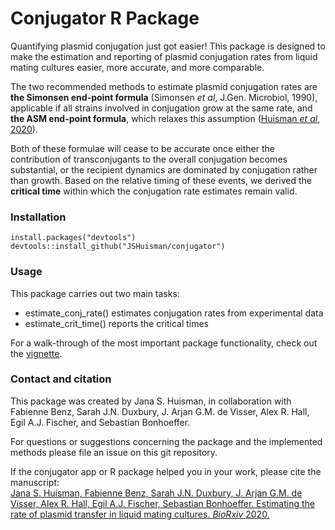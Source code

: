 # Conjugator R Package

Quantifying plasmid conjugation just got easier! This package is designed to make the estimation and reporting of plasmid conjugation rates from liquid mating cultures easier, more accurate, and more comparable. 

The two recommended methods to estimate plasmid conjugation rates are **the Simonsen end-point formula** (Simonsen *et al*, J.Gen. Microbiol, 1990), applicable if all strains involved in conjugation grow at the same rate, and **the ASM end-point formula**, which relaxes this assumption ([Huisman *et al*, 2020](https://www.biorxiv.org/content/10.1101/2020.03.09.980862v1)). 

Both of these formulae will cease to be accurate once either the contribution of transconjugants to the overall conjugation becomes substantial, or the recipient dynamics are dominated by conjugation rather than growth. Based on the relative timing of these events, we derived the **critical time** within which the conjugation rate estimates remain valid. 

### Installation 

```{r}
install.packages("devtools")
devtools::install_github("JSHuisman/conjugator")
```

### Usage 

This package carries out two main tasks:
- estimate_conj_rate() estimates conjugation rates from experimental data
- estimate_crit_time() reports the critical times

For a walk-through of the most important package functionality, check out the [vignette](./vignettes).

### Contact and citation 
This package was created by Jana S. Huisman, in collaboration with Fabienne Benz, Sarah J.N. Duxbury, J. Arjan G.M. de Visser, Alex R. Hall, Egil A.J. Fischer, and Sebastian Bonhoeffer.

For questions or suggestions concerning the package and the implemented methods please file an issue on this git repository.

If the conjugator app or R package helped you in your work, please cite the manuscript:<br/>
[Jana S. Huisman, Fabienne Benz, Sarah J.N. Duxbury, J. Arjan G.M. de Visser, Alex R. Hall, Egil A.J. Fischer, Sebastian Bonhoeffer. Estimating the rate of plasmid transfer in liquid mating cultures. *BioRxiv* 2020.](https://www.biorxiv.org/content/10.1101/2020.03.09.980862v1)
